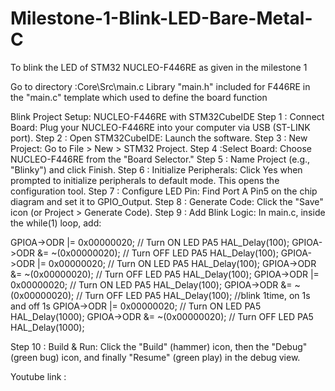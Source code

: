 # Milestone-1-Blink-LED-Bare-Metal-C
To blink the LED of STM32 NUCLEO-F446RE as given in the milestone 1

Go to directory :Core\Src\main.c
Library "main.h" included for F446RE in the "main.c" template which used to define the board function

Blink Project Setup: NUCLEO-F446RE with STM32CubeIDE
Step 1 : Connect Board: Plug your NUCLEO-F446RE into your computer via USB (ST-LINK port).
Step 2 : Open STM32CubeIDE: Launch the software.
Step 3 : New Project: Go to File > New > STM32 Project.
Step 4 :Select Board: Choose NUCLEO-F446RE from the "Board Selector."
Step 5 : Name Project (e.g., "Blinky") and click Finish.
Step 6 : Initialize Peripherals: Click Yes when prompted to initialize peripherals to default mode. This opens the configuration tool.
Step 7 : Configure LED Pin: Find Port A Pin5 on the chip diagram and set it to GPIO_Output.
Step 8 : Generate Code: Click the "Save" icon (or Project > Generate Code).
Step 9 : Add Blink Logic: In main.c, inside the while(1) loop, add:

GPIOA->ODR |= 0x00000020; // Turn ON LED PA5
	  	  HAL_Delay(100);
	  	  GPIOA->ODR &= ~(0x00000020); // Turn OFF LED PA5
	  	  HAL_Delay(100);
	  	  GPIOA->ODR |= 0x00000020; // Turn ON LED PA5
	  	  HAL_Delay(100);
	  	  GPIOA->ODR &= ~(0x00000020); // Turn OFF LED PA5
	  	  HAL_Delay(100);
	  	  GPIOA->ODR |= 0x00000020; // Turn ON LED PA5
	  	  HAL_Delay(100);
	  	  GPIOA->ODR &= ~(0x00000020); // Turn OFF LED PA5
	  	  HAL_Delay(100);
	  	  //blink 1time, on 1s and off 1s
	  	  GPIOA->ODR |= 0x00000020; // Turn ON LED PA5
	  	  HAL_Delay(1000);
	  	  GPIOA->ODR &= ~(0x00000020); // Turn OFF LED PA5
	  	  HAL_Delay(1000);

Step 10 : Build & Run: Click the "Build" (hammer) icon, then the "Debug" (green bug) icon, and finally "Resume" (green play) in the debug view.

Youtube link : 
